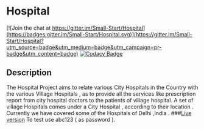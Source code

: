# Hospital

[![Join the chat at https://gitter.im/Small-Start/Hospital](https://badges.gitter.im/Small-Start/Hospital.svg)](https://gitter.im/Small-Start/Hospital?utm_source=badge&utm_medium=badge&utm_campaign=pr-badge&utm_content=badge)
[![Codacy Badge](https://api.codacy.com/project/badge/Grade/1d66e0e995cb472c806754f34835bfab)](https://www.codacy.com/app/aayush113002/Hospital?utm_source=github.com&amp;utm_medium=referral&amp;utm_content=Small-Start/Hospital&amp;utm_campaign=Badge_Grade)
## Description 
The Hospital Project aims to relate various City Hospitals in the Country with the various Village Hospitals , as to provide 
all the services like prescription report from city hospital doctors to the patients of village hospital.
A set of village Hospitals comes under a City Hospital , according to their location .
Currently we have covered some of the Hospitals of Delhi ,India . 
###<a href="http://hospitalp.esy.es/hospitalp/#/">Live version</a> 
To test use abc123 ( as password ).

